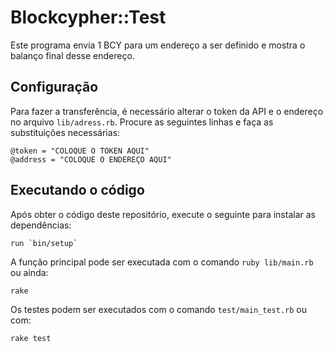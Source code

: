 # Blockcypher::Test


Este programa envia 1 BCY para um endereço a ser definido e mostra o balanço final desse endereço.

## Configuração

Para fazer a transferência, é necessário alterar o token da API e o endereço no arquivo `lib/adress.rb`. Procure as seguintes linhas e faça as substituições necessárias:

```
@token = "COLOQUE O TOKEN AQUI"
@address = "COLOQUE O ENDEREÇO AQUI"
```

## Executando o código

Após obter o código deste repositório, execute o seguinte para instalar as dependências:

```
run `bin/setup`
```

A função principal pode ser executada com o comando `ruby lib/main.rb` ou ainda:

```
rake
```

Os testes podem ser executados com o comando `test/main_test.rb` ou com:

```
rake test
```
